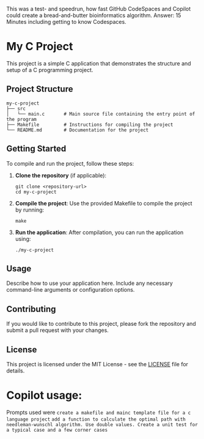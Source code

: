 This was a test- and speedrun, how fast GitHub CodeSpaces and Copilot could create a bread-and-butter bioinformatics algorithm. Answer: 15 Minutes including getting to know Codespaces.

# My C Project

This project is a simple C application that demonstrates the structure and setup of a C programming project.

## Project Structure

```
my-c-project
├── src
│   └── main.c       # Main source file containing the entry point of the program
├── Makefile         # Instructions for compiling the project
└── README.md        # Documentation for the project
```

## Getting Started

To compile and run the project, follow these steps:

1. **Clone the repository** (if applicable):
   ```
   git clone <repository-url>
   cd my-c-project
   ```

2. **Compile the project**:
   Use the provided Makefile to compile the project by running:
   ```
   make
   ```

3. **Run the application**:
   After compilation, you can run the application using:
   ```
   ./my-c-project
   ```

## Usage

Describe how to use your application here. Include any necessary command-line arguments or configuration options.

## Contributing

If you would like to contribute to this project, please fork the repository and submit a pull request with your changes.

## License

This project is licensed under the MIT License - see the [LICENSE](LICENSE) file for details.

# Copilot usage:
Prompts used were
`create a makefile and mainc template file for a c language project`
`add a function to calculate the optimal path with needleman-wunschl algorithm. Use double values. Create a unit test for a typical case and a few corner cases`
